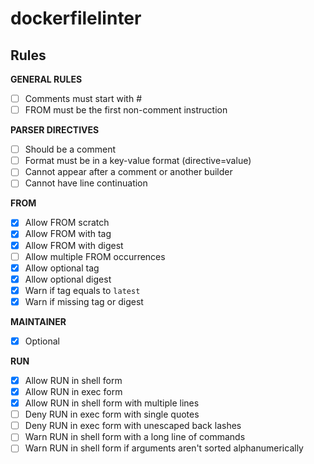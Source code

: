 # dockerfilelinter

## Rules

**GENERAL RULES**

- [ ] Comments must start with #
- [ ] FROM must be the first non-comment instruction

**PARSER DIRECTIVES**

- [ ] Should be a comment
- [ ] Format must be in a key-value format (directive=value)
- [ ] Cannot appear after a comment or another builder
- [ ] Cannot have line continuation

**FROM**

- [x] Allow FROM scratch
- [x] Allow FROM with tag
- [x] Allow FROM with digest
- [ ] Allow multiple FROM occurrences
- [x] Allow optional tag
- [x] Allow optional digest
- [x] Warn if tag equals to `latest`
- [x] Warn if missing tag or digest

**MAINTAINER**

- [x] Optional

**RUN**

- [x] Allow RUN in shell form
- [x] Allow RUN in exec form
- [x] Allow RUN in shell form with multiple lines
- [ ] Deny RUN in exec form with single quotes
- [ ] Deny RUN in exec form with unescaped back lashes
- [ ] Warn RUN in shell form with a long line of commands
- [ ] Warn RUN in shell form if arguments aren't sorted alphanumerically
